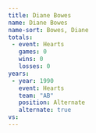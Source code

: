 ```yaml
---
title: Diane Bowes
name: Diane Bowes
name-sort: Bowes, Diane
totals:
 - event: Hearts
   games: 0
   wins: 0
   losses: 0
years:
 - year: 1990
   event: Hearts
   team: "AB"
   position: Alternate
   alternate: true
vs:
---
```

